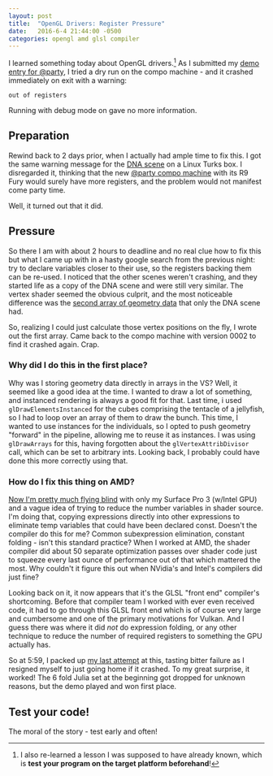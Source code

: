```yaml
---
layout: post
title:  "OpenGL Drivers: Register Pressure"
date:   2016-6-4 21:44:00 -0500
categories: opengl amd glsl compiler
---
```


I learned something today about OpenGL drivers.[^1] As I submitted my [demo entry for @party][@party], I tried a dry run on the compo machine - and it crashed immediately on exit with a warning:

```
out of registers
```

Running with debug mode on gave no more information.

[^1]: I also re-learned a lesson I was supposed to have already known, which is **test your program on the target platform beforehand**!


[@party]: http://atparty.untergrund.net/


## Preparation

Rewind back to 2 days prior, when I actually had ample time to fix this. I got the same warning message for the [DNA scene][DNA scene] on a Linux Turks box. I disregarded it, thinking that the new [@party compo machine][compo machine] with its R9 Fury would surely have more registers, and the problem would not manifest come party time.

Well, it turned out that it did.

[DNA scene]: https://bitbucket.org/jimbo00000/sechs/src/f99a72c82ce150ae22ea213b2b28c96161c25e95/scene/dna_scene.lua?fileviewer=file-view-default#dna_scene.lua-76

[compo machine]: http://atparty.untergrund.net/compo-machine-uuuuuupgrade/

## Pressure

So there I am with about 2 hours to deadline and no real clue how to fix this but what I came up with in a hasty google search from the previous night: try to declare variables closer to their use, so the registers backing them can be re-used. I noticed that the other scenes weren't crashing, and they started life as a copy of the DNA scene and were still very similar. The vertex shader seemed the obvious culprit, and the most noticeable difference was the [second array of geometry data][geom array] that only the DNA scene had.

So, realizing I could just calculate those vertex positions on the fly, I wrote out the first array. Came back to the compo machine with version 0002 to find it crashed again. Crap.

### Why did I do this in the first place?

Why was I storing geometry data directly in arrays in the VS? Well, it seemed like a good idea at the time. I wanted to draw a lot of something, and instanced rendering is always a good fit for that. Last time, i used `glDrawElementsInstanced` for the cubes comprising the tentacle of a jellyfish, so I had to loop over an array of them to draw the bunch. This time, I wanted to use instances for the individuals, so I opted to push geometry "forward" in the pipeline, allowing me to reuse it as instances. I was using `glDrawArrays` for this, having forgotten about the `glVertexAttribDivisor` call, which can be set to arbitrary ints. Looking back, I probably could have done this more correctly using that.

[elements draw]: https://bitbucket.org/jimbo00000/jellyfish-the-jam/src/fe691b42fa6a414925f05d97275114af099b3c78/standalone/scene/jellyfish_tentacles.lua?at=master&fileviewer=file-view-default#jellyfish_tentacles.lua-226

[geom array]: https://bitbucket.org/jimbo00000/sechs/src/f99a72c82ce150ae22ea213b2b28c96161c25e95/scene/dna_scene.lua?fileviewer=file-view-default#dna_scene.lua-102

### How do I fix this thing on AMD?

[Now I'm pretty much flying blind][commit msg 1] with only my Surface Pro 3 (w/Intel GPU) and a vague idea of trying to reduce the number variables in shader source. I'm doing that, copying expressions directly into other expressions to eliminate temp variables that could have been declared const. Doesn't the compiler do this for me? Common subexpression elimination, constant folding - isn't this standard practice? When I worked at AMD, the shader compiler did about 50 separate optimization passes over shader code just to squeeze every last ounce of performance out of that which mattered the most. Why couldn't it figure this out when NVidia's and Intel's compilers did just fine?

[commit msg 1]: https://bitbucket.org/jimbo00000/sechs/commits/5831a404650e570ce6db96e84f012e069e49cdd7?at=master
[commit msg 2]: https://bitbucket.org/jimbo00000/sechs/commits/930c1098b25f42d951f0bf132757646bfa766253?at=master
[commit msg 3]: https://bitbucket.org/jimbo00000/sechs/commits/930c1098b25f42d951f0bf132757646bfa766253?at=master
[commit msg 4]: https://bitbucket.org/jimbo00000/sechs/commits/accd34a14321572a3a78aff8d594c171d480fcc5?at=master

Looking back on it, it now appears that it's the GLSL "front end" compiler's shortcoming. Before that compiler team I worked with ever even received code, it had to go through this GLSL front end which is of course very large and cumbersome and one of the primary motivations for Vulkan. And I guess there was where it did *not* do expression folding, or any other technique to reduce the number of required registers to something the GPU actually has.

So at 5:59, I packed up [my last attempt][commit msg 4] at this, tasting bitter failure as I resigned myself to just going home if it crashed. To my great surprise, it worked! The 6 fold Julia set at the beginning got dropped for unknown reasons, but the demo played and won first place.

## Test your code!

The moral of the story - test early and often!
